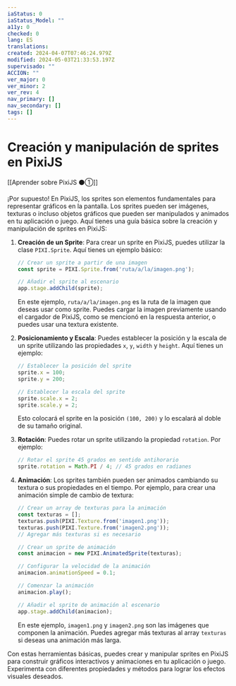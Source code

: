 ```yaml
---
iaStatus: 0
iaStatus_Model: ""
a11y: 0
checked: 0
lang: ES
translations: 
created: 2024-04-07T07:46:24.979Z
modified: 2024-05-03T21:33:53.197Z
supervisado: ""
ACCION: ""
ver_major: 0
ver_minor: 2
ver_rev: 4
nav_primary: []
nav_secondary: []
tags: []
---
```

# Creación y manipulación de sprites en PixiJS

[[Aprender sobre PixiJS ⚫①]]

¡Por supuesto! En PixiJS, los sprites son elementos fundamentales para representar gráficos en la pantalla. Los sprites pueden ser imágenes, texturas o incluso objetos gráficos que pueden ser manipulados y animados en tu aplicación o juego. Aquí tienes una guía básica sobre la creación y manipulación de sprites en PixiJS:

1. **Creación de un Sprite**:
   Para crear un sprite en PixiJS, puedes utilizar la clase `PIXI.Sprite`. Aquí tienes un ejemplo básico:

   ```javascript
   // Crear un sprite a partir de una imagen
   const sprite = PIXI.Sprite.from('ruta/a/la/imagen.png');

   // Añadir el sprite al escenario
   app.stage.addChild(sprite);
   ```

   En este ejemplo, `ruta/a/la/imagen.png` es la ruta de la imagen que deseas usar como sprite. Puedes cargar la imagen previamente usando el cargador de PixiJS, como se mencionó en la respuesta anterior, o puedes usar una textura existente.

2. **Posicionamiento y Escala**:
   Puedes establecer la posición y la escala de un sprite utilizando las propiedades `x`, `y`, `width` y `height`. Aquí tienes un ejemplo:

   ```javascript
   // Establecer la posición del sprite
   sprite.x = 100;
   sprite.y = 200;

   // Establecer la escala del sprite
   sprite.scale.x = 2;
   sprite.scale.y = 2;
   ```

   Esto colocará el sprite en la posición `(100, 200)` y lo escalará al doble de su tamaño original.

3. **Rotación**:
   Puedes rotar un sprite utilizando la propiedad `rotation`. Por ejemplo:

   ```javascript
   // Rotar el sprite 45 grados en sentido antihorario
   sprite.rotation = Math.PI / 4; // 45 grados en radianes
   ```

4. **Animación**:
   Los sprites también pueden ser animados cambiando su textura o sus propiedades en el tiempo. Por ejemplo, para crear una animación simple de cambio de textura:

   ```javascript
   // Crear un array de texturas para la animación
   const texturas = [];
   texturas.push(PIXI.Texture.from('imagen1.png'));
   texturas.push(PIXI.Texture.from('imagen2.png'));
   // Agregar más texturas si es necesario

   // Crear un sprite de animación
   const animacion = new PIXI.AnimatedSprite(texturas);

   // Configurar la velocidad de la animación
   animacion.animationSpeed = 0.1;

   // Comenzar la animación
   animacion.play();

   // Añadir el sprite de animación al escenario
   app.stage.addChild(animacion);
   ```

   En este ejemplo, `imagen1.png` y `imagen2.png` son las imágenes que componen la animación. Puedes agregar más texturas al array `texturas` si deseas una animación más larga.

Con estas herramientas básicas, puedes crear y manipular sprites en PixiJS para construir gráficos interactivos y animaciones en tu aplicación o juego. Experimenta con diferentes propiedades y métodos para lograr los efectos visuales deseados.